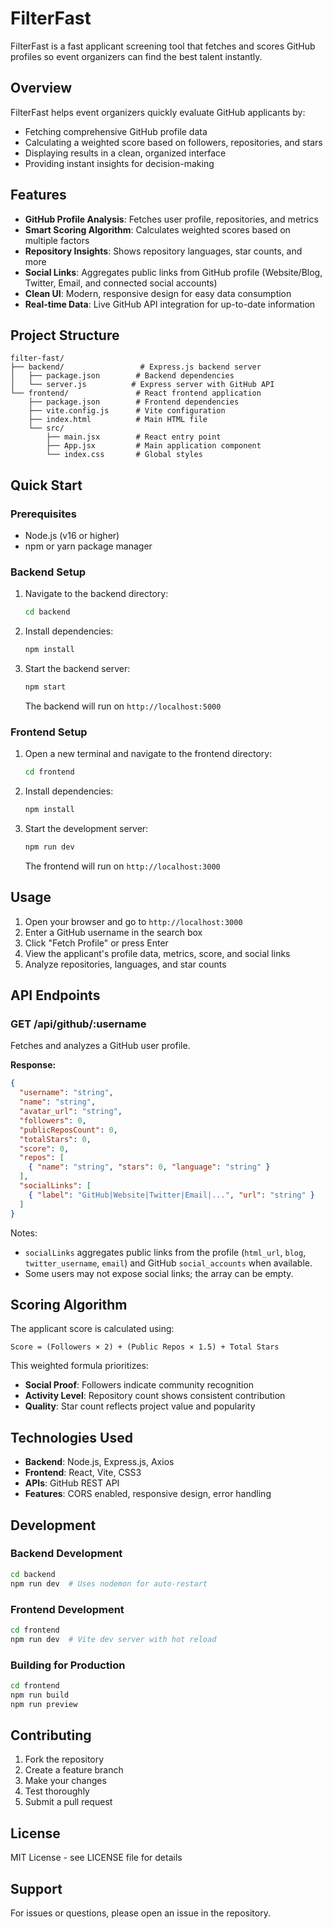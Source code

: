 # FilterFast

FilterFast is a fast applicant screening tool that fetches and scores GitHub profiles so event organizers can find the best talent instantly.

## Overview

FilterFast helps event organizers quickly evaluate GitHub applicants by:
- Fetching comprehensive GitHub profile data
- Calculating a weighted score based on followers, repositories, and stars
- Displaying results in a clean, organized interface
- Providing instant insights for decision-making

## Features

- **GitHub Profile Analysis**: Fetches user profile, repositories, and metrics
- **Smart Scoring Algorithm**: Calculates weighted scores based on multiple factors
- **Repository Insights**: Shows repository languages, star counts, and more
- **Social Links**: Aggregates public links from GitHub profile (Website/Blog, Twitter, Email, and connected social accounts)
- **Clean UI**: Modern, responsive design for easy data consumption
- **Real-time Data**: Live GitHub API integration for up-to-date information

## Project Structure

```
filter-fast/
├── backend/                 # Express.js backend server
│   ├── package.json        # Backend dependencies
│   └── server.js          # Express server with GitHub API
└── frontend/               # React frontend application
    ├── package.json        # Frontend dependencies
    ├── vite.config.js      # Vite configuration
    ├── index.html          # Main HTML file
    └── src/
        ├── main.jsx        # React entry point
        ├── App.jsx         # Main application component
        └── index.css       # Global styles
```

## Quick Start

### Prerequisites

- Node.js (v16 or higher)
- npm or yarn package manager

### Backend Setup

1. Navigate to the backend directory:
   ```bash
   cd backend
   ```

2. Install dependencies:
   ```bash
   npm install
   ```

3. Start the backend server:
   ```bash
   npm start
   ```

   The backend will run on `http://localhost:5000`

### Frontend Setup

1. Open a new terminal and navigate to the frontend directory:
   ```bash
   cd frontend
   ```

2. Install dependencies:
   ```bash
   npm install
   ```

3. Start the development server:
   ```bash
   npm run dev
   ```

   The frontend will run on `http://localhost:3000`

## Usage

1. Open your browser and go to `http://localhost:3000`
2. Enter a GitHub username in the search box
3. Click "Fetch Profile" or press Enter
4. View the applicant's profile data, metrics, score, and social links
5. Analyze repositories, languages, and star counts

## API Endpoints

### GET /api/github/:username

Fetches and analyzes a GitHub user profile.

**Response:**
```json
{
  "username": "string",
  "name": "string",
  "avatar_url": "string",
  "followers": 0,
  "publicReposCount": 0,
  "totalStars": 0,
  "score": 0,
  "repos": [
    { "name": "string", "stars": 0, "language": "string" }
  ],
  "socialLinks": [
    { "label": "GitHub|Website|Twitter|Email|...", "url": "string" }
  ]
}
```

Notes:
- `socialLinks` aggregates public links from the profile (`html_url`, `blog`, `twitter_username`, `email`) and GitHub `social_accounts` when available.
- Some users may not expose social links; the array can be empty.

## Scoring Algorithm

The applicant score is calculated using:
```
Score = (Followers × 2) + (Public Repos × 1.5) + Total Stars
```

This weighted formula prioritizes:
- **Social Proof**: Followers indicate community recognition
- **Activity Level**: Repository count shows consistent contribution
- **Quality**: Star count reflects project value and popularity

## Technologies Used

- **Backend**: Node.js, Express.js, Axios
- **Frontend**: React, Vite, CSS3
- **APIs**: GitHub REST API
- **Features**: CORS enabled, responsive design, error handling

## Development

### Backend Development
```bash
cd backend
npm run dev  # Uses nodemon for auto-restart
```

### Frontend Development
```bash
cd frontend
npm run dev  # Vite dev server with hot reload
```

### Building for Production
```bash
cd frontend
npm run build
npm run preview
```

## Contributing

1. Fork the repository
2. Create a feature branch
3. Make your changes
4. Test thoroughly
5. Submit a pull request

## License

MIT License - see LICENSE file for details

## Support

For issues or questions, please open an issue in the repository.
